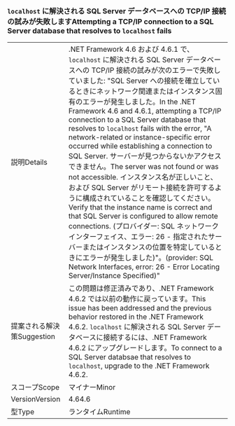 ### <a name="attempting-a-tcpip-connection-to-a-sql-server-database-that-resolves-to-localhost-fails"></a><span data-ttu-id="33624-101">`localhost` に解決される SQL Server データベースへの TCP/IP 接続の試みが失敗します</span><span class="sxs-lookup"><span data-stu-id="33624-101">Attempting a TCP/IP connection to a SQL Server database that resolves to `localhost` fails</span></span>

|   |   |
|---|---|
|<span data-ttu-id="33624-102">説明</span><span class="sxs-lookup"><span data-stu-id="33624-102">Details</span></span>|<span data-ttu-id="33624-103">.NET Framework 4.6 および 4.6.1 で、<code>localhost</code> に解決される SQL Server データベースへの TCP/IP 接続の試みが次のエラーで失敗していました: &quot;SQL Server への接続を確立しているときにネットワーク関連またはインスタンス固有のエラーが発生しました。</span><span class="sxs-lookup"><span data-stu-id="33624-103">In the .NET Framework 4.6 and 4.6.1, attempting a TCP/IP connection to a SQL Server database that resolves to <code>localhost</code> fails with the error, &quot;A network-related or instance-specific error occurred while establishing a connection to SQL Server.</span></span> <span data-ttu-id="33624-104">サーバーが見つからないかアクセスできません。</span><span class="sxs-lookup"><span data-stu-id="33624-104">The server was not found or was not accessible.</span></span> <span data-ttu-id="33624-105">インスタンス名が正しいこと、および SQL Server がリモート接続を許可するように構成されていることを確認してください。</span><span class="sxs-lookup"><span data-stu-id="33624-105">Verify that the instance name is correct and that SQL Server is configured to allow remote connections.</span></span> <span data-ttu-id="33624-106">(プロバイダー: SQL ネットワーク インターフェイス、エラー: 26 - 指定されたサーバーまたはインスタンスの位置を特定しているときにエラーが発生しました)&quot;。</span><span class="sxs-lookup"><span data-stu-id="33624-106">(provider: SQL Network Interfaces, error: 26 - Error Locating Server/Instance Specified)&quot;</span></span>|
|<span data-ttu-id="33624-107">提案される解決策</span><span class="sxs-lookup"><span data-stu-id="33624-107">Suggestion</span></span>|<span data-ttu-id="33624-108">この問題は修正済みであり、.NET Framework 4.6.2 では以前の動作に戻っています。</span><span class="sxs-lookup"><span data-stu-id="33624-108">This issue has been addressed and the previous behavior restored in the .NET Framework 4.6.2.</span></span> <span data-ttu-id="33624-109"><code>localhost</code> に解決される SQL Server データベースに接続するには、.NET Framework 4.6.2 にアップグレードします。</span><span class="sxs-lookup"><span data-stu-id="33624-109">To connect to a SQL Server databsae that resolves to <code>localhost</code>, upgrade to the .NET Framework 4.6.2.</span></span>|
|<span data-ttu-id="33624-110">スコープ</span><span class="sxs-lookup"><span data-stu-id="33624-110">Scope</span></span>|<span data-ttu-id="33624-111">マイナー</span><span class="sxs-lookup"><span data-stu-id="33624-111">Minor</span></span>|
|<span data-ttu-id="33624-112">Version</span><span class="sxs-lookup"><span data-stu-id="33624-112">Version</span></span>|<span data-ttu-id="33624-113">4.6</span><span class="sxs-lookup"><span data-stu-id="33624-113">4.6</span></span>|
|<span data-ttu-id="33624-114">型</span><span class="sxs-lookup"><span data-stu-id="33624-114">Type</span></span>|<span data-ttu-id="33624-115">ランタイム</span><span class="sxs-lookup"><span data-stu-id="33624-115">Runtime</span></span>|

